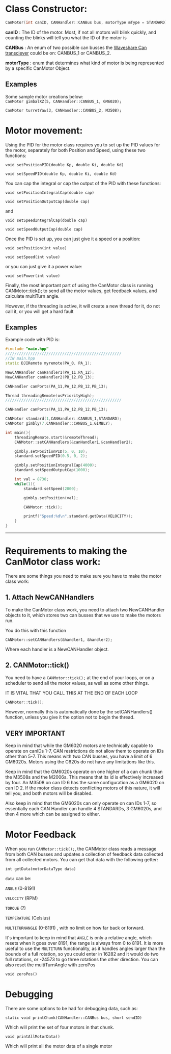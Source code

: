 # Class Constructor:

```cpp
CanMotor(int canID, CANHandler::CANBus bus, motorType mType = STANDARD)
```

**canID** : The ID of the motor. Most, if not all motors will blink quickly, and counting the blinks will tell you what the ID of the motor is

**CANBus** : An enum of two possible can busses the [Waveshare Can transciever](https://www.amazon.com/SN65HVD230-CAN-Board-Communication-Development/dp/B00KM6XMXO/ref=sr_1_1?crid=PL0JKI6FA69A&keywords=waveshare+can+transceiver&qid=1649575254&sprefix=waveshare+can+transceiv%2Caps%2C323&sr=8-1) could be on: CANBUS_1 or CANBUS_2.

**motorType** : enum that determines what kind of motor is being represented by a specific CanMotor Object.

## Examples

Some sample motor creations below:  
`CanMotor gimbalXZ(5, CANHandler::CANBUS_1, GM6020);`

`CanMotor turretYaw(3, CANHandler::CANBUS_2, M3508);`

# Motor movement:

Using the PID for the motor class requires you to set up the PID values for the motor, separately for both Position and Speed, using these two functions:  

`void setPositionPID(double Kp, double Ki, double Kd)`

`void setSpeedPID(double Kp, double Ki, double Kd)`

You can cap the integral or cap the output of the PID with these functions:  

`void setPositionIntegralCap(double cap)`

`void setPositionOutputCap(double cap)`

and

`void setSpeedIntegralCap(double cap)`

`void setSpeedOutputCap(double cap)`

Once the PID is set up, you can just give it a speed or a position:

`void setPosition(int value)`

`void setSpeed(int value)`

or you can just give it a power value:

`void setPower(int value)`

Finally, the most important part of using the CanMotor class is running CANMotor::tick(); to send all the motor values, get feedback values, and calculate multiTurn angle. 

However, if the threading is active, it will create a new thread for it, do not call it, or you will get a hard fault

## Examples

Example code with PID is:

```cpp
#include "main.hpp"
///////////////////////////////////////////////////
//IN main.hpp
static DJIRemote myremote(PA_0, PA_1);

NewCANHandler canHandler1(PA_11,PA_12);
NewCANHandler canHandler2(PB_12,PB_13);

CANHandler canPorts(PA_11,PA_12,PB_12,PB_13);

Thread threadingRemote(osPriorityHigh);
///////////////////////////////////////////////////

CANHandler canPorts(PA_11,PA_12,PB_12,PB_13);

CANMotor standard(1,CANHandler::CANBUS_1,STANDARD);
CANMotor gimbly(7,CANHandler::CANBUS_1,GIMBLY);

int main(){
    threadingRemote.start(&remoteThread);
    CANMotor::setCANHandlers(&canHandler1,&canHandler2);

    gimbly.setPositionPID(5, 0, 10);
    standard.setSpeedPID(0.5, 0, 2);

    gimbly.setPositionIntegralCap(4000);
    standard.setSpeedOutputCap(1000);

    int val = 8738;
    while(1){
        standard.setSpeed(2000);

        gimbly.setPosition(val);

        CANMotor::tick();

        printf("Speed:%d\n",standard.getData(VELOCITY));
    }
}
```

---

# Requirements to making the CanMotor class work:

There are some things you need to make sure you have to make the motor class work:

## 1. Attach NewCANHandlers

To make the CanMotor class work, you need to attach two NewCANHandler objects to it, which stores two can busses that we use to make the motors run.

You do this with this function

`CANMotor::setCANHandlers(&handler1, &handler2);`

Where each handler is a NewCANHandler object.

## 2. CANMotor::tick()

You need to have a `CANMotor::tick();` at the end of your loops, or on a scheduler to send all the motor values, as well as some other things.

IT IS VITAL THAT YOU CALL THIS AT THE END OF EACH LOOP

```cpp
CANMotor::tick();
```

However, normally this is automatically done by the setCANHandlers() function, unless you give it the option not to begin the thread.

## **VERY IMPORTANT**

Keep in mind that while the GM6020 motors are technically capable to operate on canIDs 1-7, CAN restrictions do not allow them to operate on IDs other than 5-7. This means with two CAN busses, you have a limit of 6 GM6020s. Motors using the C620s do not have any limitations like this.

Keep in mind that the GM6020s operate on one higher of a can chunk than the M3508s and the M2006s. This means that its id is effectively increased by four. An M3508 on can ID 6 has the same configuration as a GM6020 on can ID 2. If the motor class detects conflicting motors of this nature, it will tell you, and both motors will be disabled.

Also keep in mind that the GM6020s can only operate on can IDs 1-7, so essentially each CAN Handler can handle 4 STANDARDs, 3 GM6020s, and then 4 more which can be assigned to either.

# Motor Feedback

When you run `CANMotor::tick();`, the CANMotor class reads a message from both CAN busses and updates a collection of feedback data collected from all collected motors. You can get that data with the following getter:

`int getData(motorDataType data)`

`data` can be:

`ANGLE` (0-8191)

`VELOCITY` (RPM)

`TORQUE` (?)

`TEMPERATURE` (Celsius)

`MULTITURNANGLE` (0-8191) , with no limit on how far back or forward.

It's important to keep in mind that `ANGLE` is only a relative angle, which resets when it goes over 8191, the range is always from 0 to 8191. It is more useful to use the `MULTITURN` functionality, as it handles angles larger than the bounds of a full rotation, so you could enter in 16282 and it would do two full rotations, or -24573 to go three rotations the other direction.
You can also reset the multiTurnAngle with zeroPos

`void zeroPos()`

# Debugging

There are some options to be had for debugging data, such as:

`static void printChunk(CANHandler::CANBus bus, short sendID)`

Which will print the set of four motors in that chunk.

`void printAllMotorData()`

Which will print all the motor data of a single motor
